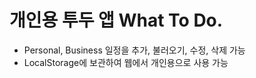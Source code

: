 # 개인용 투두 앱 What To Do.
- Personal, Business 일정을 추가, 불러오기, 수정, 삭제 가능
- LocalStorage에 보관하여 웹에서 개인용으로 사용 가능